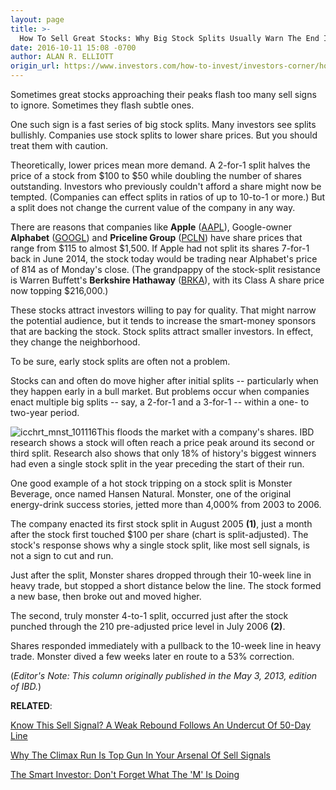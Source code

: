 ```yaml
---
layout: page
title: >-
  How To Sell Great Stocks: Why Big Stock Splits Usually Warn The End Is Near
date: 2016-10-11 15:08 -0700
author: ALAN R. ELLIOTT
origin_url: https://www.investors.com/how-to-invest/investors-corner/how-to-sell-great-stocks-why-big-stock-splits-usually-warn-the-end-is-near/
---
```


Sometimes great stocks approaching their peaks flash too many sell signs to ignore. Sometimes they flash subtle ones.

One such sign is a fast series of big stock splits. Many investors see splits bullishly. Companies use stock splits to lower share prices. But you should treat them with caution.

Theoretically, lower prices mean more demand. A 2-for-1 split halves the price of a stock from \$100 to \$50 while doubling the number of shares outstanding. Investors who previously couldn't afford a share might now be tempted. (Companies can effect splits in ratios of up to 10-to-1 or more.) But a split does not change the current value of the company in any way.

There are reasons that companies like **Apple** ([AAPL](https://research.investors.com/quote.aspx?symbol=AAPL)), Google-owner **Alphabet** ([GOOGL](https://research.investors.com/quote.aspx?symbol=GOOGL)) and **Priceline Group** ([PCLN](https://research.investors.com/quote.aspx?symbol=PCLN)) have share prices that range from \$115 to almost \$1,500. If Apple had not split its shares 7-for-1 back in June 2014, the stock today would be trading near Alphabet's price of 814 as of Monday's close. (The grandpappy of the stock-split resistance is Warren Buffett's **Berkshire Hathaway** ([BRKA](https://research.investors.com/quote.aspx?symbol=BRKA)), with its Class A share price now topping \$216,000.)

These stocks attract investors willing to pay for quality. That might narrow the potential audience, but it tends to increase the smart-money sponsors that are backing the stock. Stock splits attract smaller investors. In effect, they change the neighborhood.

To be sure, early stock splits are often not a problem.

Stocks can and often do move higher after initial splits -- particularly when they happen early in a bull market. But problems occur when companies enact multiple big splits -- say, a 2-for-1 and a 3-for-1 -- within a one- to two-year period.

![icchrt_mnst_101116](https://www.investors.com/wp-content/uploads/2016/10/ICchrt_mnst_101116.png)This floods the market with a company's shares. IBD research shows a stock will often reach a price peak around its second or third split. Research also shows that only 18% of history's biggest winners had even a single stock split in the year preceding the start of their run.

One good example of a hot stock tripping on a stock split is Monster Beverage, once named Hansen Natural. Monster, one of the original energy-drink success stories, jetted more than 4,000% from 2003 to 2006.

The company enacted its first stock split in August 2005 **(1)**, just a month after the stock first touched \$100 per share (chart is split-adjusted). The stock's response shows why a single stock split, like most sell signals, is not a sign to cut and run.

Just after the split, Monster shares dropped through their 10-week line in heavy trade, but stopped a short distance below the line. The stock formed a new base, then broke out and moved higher.

The second, truly monster 4-to-1 split, occurred just after the stock punched through the 210 pre-adjusted price level in July 2006 **(2)**.

Shares responded immediately with a pullback to the 10-week line in heavy trade. Monster dived a few weeks later en route to a 53% correction.

(_Editor's Note: This column originally published in the May 3, 2013, edition of IBD._)

**RELATED**:

[Know This Sell Signal? A Weak Rebound Follows An Undercut Of 50-Day Line](https://www.investors.com/how-to-invest/investors-corner/know-this-sell-signal-weak-rebound-action-after-violating-the-50-day-line/)

[Why The Climax Run Is Top Gun In Your Arsenal Of Sell Signals](https://www.investors.com/how-to-invest/investors-corner/why-the-climax-run-is-top-gun-of-a-sell-signal-taser-made-one-in-2004/)

[The Smart Investor: Don't Forget What The 'M' Is Doing](https://www.investors.com/how-to-invest/investors-corner/the-smart-investor-never-forget-what-the-m-is-doing/)
